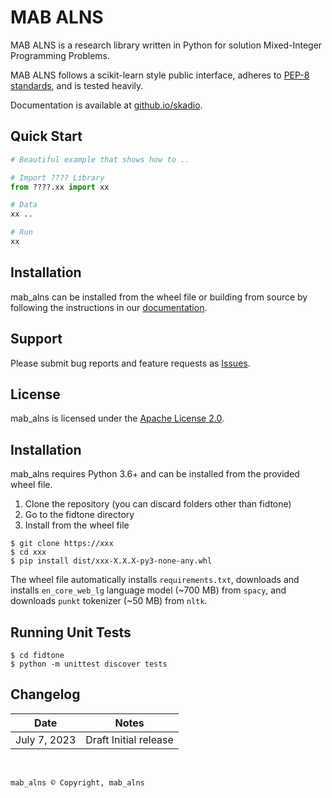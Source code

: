 # MAB ALNS

MAB ALNS is a research library written in Python for solution Mixed-Integer Programming Problems.

MAB ALNS follows a scikit-learn style public interface, adheres to 
[PEP-8 standards](https://www.python.org/dev/peps/pep-0008/), and is tested heavily. 

Documentation is available at 
[github.io/skadio](https://github.com/skadio/mab_alns).

## Quick Start

```python
# Beautiful example that shows how to ..

# Import ???? Library
from ????.xx import xx

# Data
xx .. 

# Run
xx
```


## Installation

mab_alns can be installed from the wheel file or building from source by following the instructions in 
our [documentation](https://github.io/mab_alns/installation.html).

## Support

Please submit bug reports and feature requests as [Issues](https://github.com/XXX/issues).

## License

mab_alns is licensed under the [Apache License 2.0](LICENSE.md).

## Installation
mab_alns requires Python 3.6+ and can be installed from the provided wheel file.  

1) Clone the repository (you can discard folders other than fidtone)
2) Go to the fidtone directory
3) Install from the wheel file

```
$ git clone https://xxx   
$ cd xxx
$ pip install dist/xxx-X.X.X-py3-none-any.whl
```

The wheel file automatically installs `requirements.txt`, downloads and installs `en_core_web_lg` language model (~700 MB) from `spacy`, 
and downloads `punkt` tokenizer (~50 MB) from `nltk`.


## Running Unit Tests

```
$ cd fidtone
$ python -m unittest discover tests
```


## Changelog

| Date | Notes |
|--------|-------------|
| July 7, 2023 | Draft Initial release |

<br>

```
mab_alns © Copyright, mab_alns
````

<br>